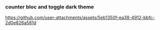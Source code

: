 ### counter bloc and toggle dark theme 

https://github.com/user-attachments/assets/5eb1350f-ea38-4912-bbfc-2d0e826a581d
